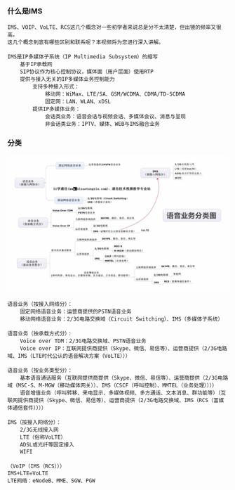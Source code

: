 ### 什么是IMS

	IMS、VOIP、VoLTE、RCS这几个概念对一些初学者来说总是分不太清楚，但出镜的频率又很高。
	这几个概念到底有哪些区别和联系呢？本视频将为您进行深入讲解。

	IMS是IP多媒体子系统（IP Multimedia Subsystem）的缩写
		基于IP承载网
		SIP协议作为核心控制协议，媒体面（用户层面）使用RTP
		提供与接入无关的IP多媒体业务控制能力
			支持多种接入形式：
				移动网：WiMax、LTE/SA、GSM/WCDMA、CDMA/TD-SCDMA
				固定网：LAN、WLAN、xDSL
			提供IP多媒体业务：
				会话类业务：语音会话与视频会话、多媒体会议、消息与呈现
				非会话类业务：IPTV、媒体、WEB与IMS融合业务

### 分类

![语音业务的分类](images/语音业务的分类.jpeg)

	语音业务（按接入网络分）：
		固定网络语音业务：运营商提供的PSTN语音业务
		移动网络语音业务：2/3G电路交换域（Circuit Switching）、IMS（多媒体子系统）

	语音业务（按承载方式分）：
		Voice over TDM：2/3G电路交换域、PSTN语音业务
		Voice over IP：互联网提供商提供（Skype、微信、易信等）、运营商提供（2/3G电路域、IMS（LTE时代公认的语音解决方案（VoLTE）））

	语音业务（按业务类型分）：
		基本语音通话服务（互联网提供商提供（Skype、微信、易信等）、运营商提供（2/3G电路域（MSC-S、M-MGW（移动媒体网关））、IMS（CSCF（呼叫控制）、MMTEL（业务处理））））
		语音增值业务（呼叫转移、来电显示、多媒体视频、多方通话、文本消息、群功能等）（互联网提供商提供（Skype、微信、易信等）、运营商提供（2/3G电路交换域、IMS（RCS（富媒体通信套件））））

	IMS（按接入网络分）：
		2/3G无线接入网
		LTE（俗称VoLTE）
		ADSL或光纤等固定接入
		WIFI

	（VoIP（IMS（RCS）））
	IMS+LTE=VoLTE
	LTE网络：eNodeB、MME、SGW、PGW